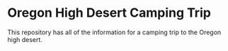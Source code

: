 # Oregon High Desert Camping Trip
This repository has all of the information for a camping trip to the Oregon high desert.
